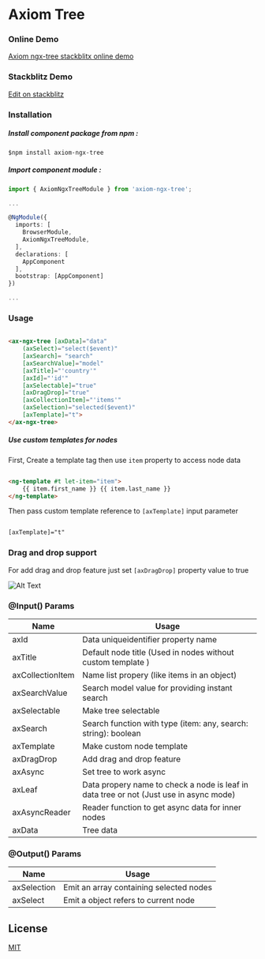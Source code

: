 # Axiom Tree


### Online Demo

[Axiom ngx-tree stackblitx online demo](https://stackblitz.com/edit/axiom-ngx-tree)

### Stackblitz Demo

[Edit on stackblitz](https://stackblitz.com/edit/axiom-ngx-tree)

### Installation

##### Install component package from npm :

`$npm install axiom-ngx-tree`

##### Import component module :

```typescript
import { AxiomNgxTreeModule } from 'axiom-ngx-tree';

...

@NgModule({
  imports: [
    BrowserModule,
    AxiomNgxTreeModule,
  ], 
  declarations: [
    AppComponent
  ],
  bootstrap: [AppComponent]
})

...

```

### Usage

```html

<ax-ngx-tree [axData]="data" 
    (axSelect)="select($event)" 
    [axSearch]= "search"
    [axSearchValue]="model" 
    [axTitle]="'country'" 
    [axId]="'id'" 
    [axSelectable]="true"
    [axDragDrop]="true"
    [axCollectionItem]="'items'" 
    (axSelection)="selected($event)"
    [axTemplate]="t">
</ax-ngx-tree>

```

##### Use custom templates for nodes

First, Create a template tag then use `item` property to access node data

```html

<ng-template #t let-item="item">
    {{ item.first_name }} {{ item.last_name }}
</ng-template>

```

Then pass custom template reference to `[axTemplate]` input parameter

```html

[axTemplate]="t"

```

### Drag and drop support

For add drag and drop feature just set `[axDragDrop]` property value to true

![Alt Text](https://media.giphy.com/media/iOyDWDp3aKvHwPBxMU/giphy.gif)

### @Input() Params

| Name | Usage |
| ------ | ------ |
| axId | Data uniqueidentifier property name |
| axTitle | Default node title (Used in nodes without custom template ) |
| axCollectionItem | Name list propery (like items in an object) |
| axSearchValue | Search model value for providing instant search |
| axSelectable | Make tree selectable |
| axSearch | Search function with type (item: any, search: string): boolean |
| axTemplate | Make custom node template |
| axDragDrop | Add drag and drop feature |
| axAsync | Set tree to work async |
| axLeaf | Data propery name to check a node is leaf in data tree or not (Just use in async mode) |
| axAsyncReader | Reader function to get async data for inner nodes |
| axData | Tree data |

### @Output() Params

| Name | Usage |
| ------ | ------ |
| axSelection | Emit an array containing selected nodes |
| axSelect | Emit a object refers to current node |


## License

[MIT](http://opensource.org/licenses/MIT)

